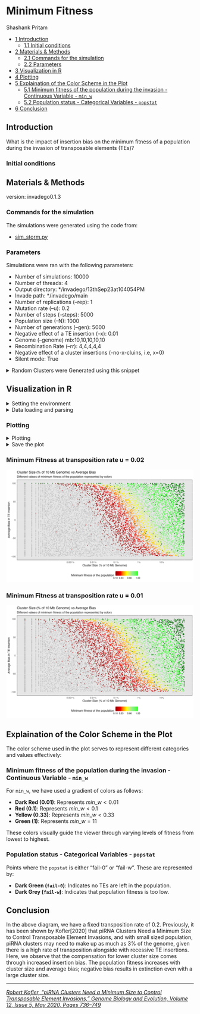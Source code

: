 # Minimum Fitness

Shashank Pritam

- [<span class="toc-section-number">1</span>
  Introduction](#introduction)
  - [<span class="toc-section-number">1.1</span> Initial
    conditions](#initial-conditions)
- [<span class="toc-section-number">2</span> Materials &
  Methods](#materials-methods)
  - [<span class="toc-section-number">2.1</span> Commands for the
    simulation](#commands-for-the-simulation)
  - [<span class="toc-section-number">2.2</span> Parameters
    ](#parameters)
- [<span class="toc-section-number">3</span> Visualization in
  R](#visualization-in-r)
- [<span class="toc-section-number">4</span> Plotting](#plotting)
- [<span class="toc-section-number">5</span> Explaination of the Color
  Scheme in the Plot](#explaination-of-the-color-scheme-in-the-plot)
  - [<span class="toc-section-number">5.1</span> Minimum fitness of the
    population during the invasion - Continuous Variable - `min_w`
    ](#minimum-fitness-of-the-population-during-the-invasion---continuous-variable---min_w)
  - [<span class="toc-section-number">5.2</span> Population status -
    Categorical Variables -
    `popstat`](#population-status---categorical-variables---popstat)
- [<span class="toc-section-number">6</span> Conclusion](#conclusion)

## Introduction

What is the impact of insertion bias on the minimum fitness of a
population during the invasion of transposable elements (TEs)?

### Initial conditions

## Materials & Methods

version: invadego0.1.3

### Commands for the simulation

The simulations were generated using the code from:

- [sim_storm.py](./Simulation-Results_Files/simulation_storm/minfit/sim_storm.py)

### Parameters

Simulations were ran with the following parameters:

- Number of simulations: 10000
- Number of threads: 4
- Output directory: \*/invadego/13thSep23at104054PM
- Invade path: \*/invadego/main
- Number of replications (–rep): 1
- Mutation rate (–u): 0.2
- Number of steps (–steps): 5000
- Population size (–N): 1000
- Number of generations (–gen): 5000
- Negative effect of a TE insertion (–x): 0.01
- Genome (–genome) mb:10,10,10,10,10
- Recombination Rate (–rr): 4,4,4,4,4
- Negative effect of a cluster insertions (-no-x-cluins, i.e, x=0)
- Silent mode: True


<details>
<summary>Random Clusters were Generated using this snippet</summary>

``` python
def get_rand_clusters(): 
    lower_limit = 0  # Lower bound
    upper_limit = math.log10(1e+7)  # Upper bound
    r = math.floor(10**random.uniform(lower_limit, upper_limit))
    return f"{r},{r},{r},{r},{r}"
```

</details>

## Visualization in R

<details>

<summary>Setting the environment</summary>

``` r
### Setting the environment
library(tidyverse)
library(ggplot2)
theme_set(theme_bw())
```

</details>

<details>
<summary>Data loading and parsing</summary>

``` r
### Data loading and parsing
column_names <- c("rep", "gen", "popstat", "spacer_1", "fwte", "avw", "min_w", "avtes", "avpopfreq", "fixed", "spacer_2", "phase", "fwcli", "avcli", "fixcli", "spacer_3", "avbias", "3tot", "3cluster", "spacer_4", "sampleid")

df <- read_delim('./13thSep23at104054PM/combined.txt', delim='\t', col_names = column_names, show_col_types = FALSE)


numeric_columns <- c("rep", "gen", "fwte", "avw", "min_w", "avtes", "avpopfreq", "fixed", "fwcli", "avcli", "fixcli", "avbias", "sampleid")
df[numeric_columns] <- lapply(df[numeric_columns], as.numeric)

#### Convert sampleid to % of the genome (given that genome size is 10,000 kb)
df$sampleid_percent = (df$sampleid / 10000) * 100

#### Data Preparation and Plotting
df_gen_not0 <- df %>% filter(gen != 0)
df_gen_0 <- df %>% filter(gen == 0)


#### Join and fill NaN
df_final <- left_join(df_gen_not0, df_gen_0, by = "rep", suffix = c("", "_from_gen0"))
columns_to_fill <- c("popstat", "avbias", "sampleid", "min_w")
for (col in columns_to_fill) {
    df_final[[col]] <- ifelse(is.na(df_final[[col]]), df_final[[paste(col, "_from_gen0", sep = "")]], df_final[[col]])
}

#### Keep only the necessary columns
df_final <- select(df_final, rep, popstat, avbias, sampleid, min_w)

#### Calculate sampleid_percent
df_final$sampleid_percent <- (df_final$sampleid / 10000000) * 100

### Filter out fail-0 and fail-w
df_filtered = df_final %>% filter(!popstat %in% c("fail-0", "fail-w"))
```

</details>

### Plotting

<details>
<summary>Plotting</summary>

``` r
### Custom color breaks and colors for fitness
breaks = c(0.01, 0.1, 0.33, 0.66, 1)
colors = c("darkred", "red", "yellow", "lightgreen", "green")


### Create a ggplot with the filtered data
g_avbias_cluster_size <- ggplot(df_filtered, aes(x = sampleid_percent, y = avbias, color = min_w)) +
  geom_point(alpha = 0.7, size = 0.8)

### Adding back fail-0 and fail-w with specific colors
g_avbias_cluster_size <- g_avbias_cluster_size +
  geom_point(data = df_final %>% filter(popstat == "fail-0"), aes(x = sampleid_percent, y = avbias), color = "darkgreen", alpha = 0.7, size = 0.8) +
  geom_point(data = df_final %>% filter(popstat == "fail-w"), aes(x = sampleid_percent, y = avbias), color = "darkgrey", alpha = 0.3, size = 0.75)

### Complete the ggplot
g_avbias_cluster_size <- g_avbias_cluster_size +
  ylab("Average Bias in TE Insertion") +
  xlab("Cluster Size (% of 10 Mb Genome)") +
  labs(
    title = "Cluster Size (% of 10 Mb Genome) vs Average Bias",
    subtitle = "Different values of minimum fitness of the population represented by colors",
    x = "Cluster Size (% of 10 Mb Genome)",
    y = "Average Bias in TE Insertion"
  ) +
  scale_color_gradientn(
    name = "Minimum fitness of the population",
    breaks = breaks,
    colors = colors
  ) +
  scale_x_log10(
    breaks = c(0.001, 0.01, 0.1, 1, 10),
    labels = c("0.001%", "0.01%", "0.1%", "1%", "10%")
  ) +  
  theme_minimal() +
  theme(
    legend.position = "bottom", 
    panel.background = element_rect(fill = "grey90")
  )

### Display the plot
g_avbias_cluster_size

```

</details>


<details>
<summary>Save the plot</summary>

``` r
### Save the plot
ggsave(filename = "../../../images/minimum_fitness.jpg", plot = g_avbias_cluster_size, width = 10, height = 6)
```
</details>

### Minimum Fitness at transposition rate u = 0.02

![Minimum Fitness at transposition rate u = 0.02](./images/minimum_fitness.jpg)

### Minimum Fitness at transposition rate u = 0.01

![Minimum Fitness at transposition rate u = 0.01](./images/minimum_fitness_u01.jpg)
 
## Explaination of the Color Scheme in the Plot

The color scheme used in the plot serves to represent different
categories and values effectively:

### Minimum fitness of the population during the invasion - Continuous Variable - `min_w`

For `min_w`, we have used a gradient of colors as follows:

- **Dark Red (0.01)**: Represents $min\_w < 0.01$
- **Red (0.1)**: Represents $min\_w < 0.1$
- **Yellow (0.33)**: Represents $min\_w < 0.33$
- **Green (1)**: Represents $min\_w = 11$

These colors visually guide the viewer through varying levels of fitness
from lowest to highest.

### Population status - Categorical Variables - `popstat`

Points where the `popstat` is either “fail-0” or “fail-w”. These are
represented by:

- **Dark Green (`fail-0`)**: Indicates no TEs are left in the
  population.
- **Dark Grey (`fail-w`)**: Indicates that population fitness is too
  low.

## Conclusion

In the above diagram, we have a fixed transposition rate of 0.2.
Previously, it has been shown by Kofler\[2020\] that piRNA Clusters Need
a Minimum Size to Control Transposable Element Invasions, and with small
sized population, piRNA clusters may need to make up as much as 3% of
the genome, given there is a high rate of transposition alongside with
recessive TE insertions. Here, we observe that the compensation for
lower cluster size comes through increased insertion bias. The
population fitness increases with cluster size and average bias;
negative bias results in extinction even with a large cluster size.

------------------------------------------------------------------------

<cite><a href="https://doi.org/10.1093/gbe/evaa064">Robert Kofler,
“piRNA Clusters Need a Minimum Size to Control Transposable Element
Invasions,” Genome Biology and Evolution, Volume 12, Issue 5, May 2020,
Pages 736–749</a></cite>
